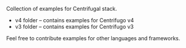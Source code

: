 Collection of examples for Centrifugal stack.

* v4 folder – contains examples for Centrifugo v4
* v3 folder – contains examples for Centrifugo v3

Feel free to contribute examples for other languages and frameworks.
